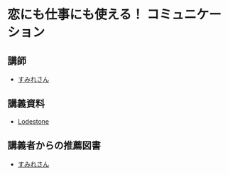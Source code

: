 # 恋にも仕事にも使える！ コミュニケーション
## 講師
- [すみれさん](https://twitter.com/sumireharuka)

## 講義資料
- [Lodestone](https://jp.finalfantasyxiv.com/lodestone/character/6336711/blog/4017994/)

## 講義者からの推薦図書
- [すみれさん](../booklist/04.html)